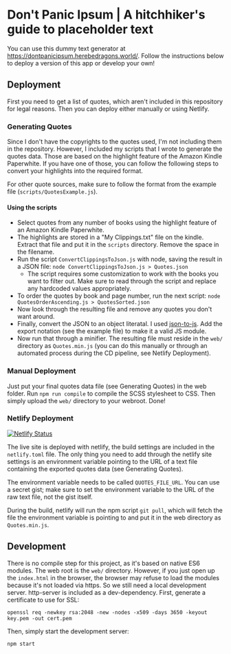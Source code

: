 # Don't Panic Ipsum | A hitchhiker's guide to placeholder text

You can use this dummy text generator at <https://dontpanicipsum.herebedragons.world/>. Follow the instructions below to deploy a version of this app or develop your own!

## Deployment

First you need to get a list of quotes, which aren't included in this repository for legal reasons. Then you can deploy either manually or using Netlify.

### Generating Quotes

Since I don't have the copyrights to the quotes used, I'm not including them in the repository. However, I included my scripts that I wrote to generate the quotes data. Those are based on the highlight feature of the Amazon Kindle Paperwhite. If you have one of those, you can follow the following steps to convert your highlights into the required format.

For other quote sources, make sure to follow the format from the example file (`scripts/QuotesExample.js`).

#### Using the scripts

- Select quotes from any number of books using the highlight feature of an Amazon Kindle Paperwhite.
- The highlights are stored in a "My Clippings.txt" file on the kindle. Extract that file and put it in the `scripts` directory. Remove the space in the filename.
- Run the script `ConvertClippingsToJson.js` with node, saving the result in a JSON file: `node ConvertClippingsToJson.js > Quotes.json`
    - The script requires some customization to work with the books you want to filter out. Make sure to read through the script and replace any hardcoded values appropriately.
- To order the quotes by book and page number, run the next script: `node QuotesOrderAscending.js > QuotesSorted.json`
- Now look through the resulting file and remove any quotes you don't want around.
- Finally, convert the JSON to an object literatal. I used [json-to-js](https://github.com/Dinoshauer/json-to-js). Add the export notation (see the example file) to make it a valid JS module.
- Now run that through a minifier. The resulting file must reside in the `web/` directory as `Quotes.min.js` (you can do this manually or through an automated process during the CD pipeline, see Netlify Deployment).

### Manual Deployment

Just put your final quotes data file (see Generating Quotes) in the web folder. Run `npm run compile` to compile the SCSS stylesheet to CSS. Then simply upload the `web/` directory to your webroot. Done!

### Netlify Deployment

[![Netlify Status](https://api.netlify.com/api/v1/badges/bd56e5e1-14c5-4c2e-8f7b-bf76b563d9df/deploy-status)](https://app.netlify.com/sites/dreamy-fermi-3e44ef/deploys)

The live site is deployed with netlify, the build settings are included in the `netlify.toml` file. The only thing you need to add through the netlify site settings is an environment variable pointing to the URL of a text file containing the exported quotes data (see Generating Quotes).

The environment variable needs to be called `QUOTES_FILE_URL`. You can use a secret gist; make sure to set the environment variable to the URL of the raw text file, not the gist itself.

During the build, netlify will run the npm script `git pull`, which will fetch the file the environment variable is pointing to and put it in the web directory as `Quotes.min.js`.

## Development

There is no compile step for this project, as it's based on native ES6 modules. The web root is the `web/` directory. However, if you just open up the `index.html` in the browser, the browser may refuse to load the modules because it's not loaded via https. So we still need a local development server. http-server is included as a dev-dependency. First, generate a certificate to use for SSL:

    openssl req -newkey rsa:2048 -new -nodes -x509 -days 3650 -keyout key.pem -out cert.pem

Then, simply start the development server:

    npm start
